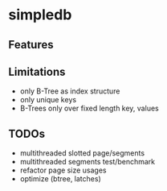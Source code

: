 # simpledb

## Features

## Limitations
- only B-Tree as index structure
- only unique keys
- B-Trees only over fixed length key, values

## TODOs
- multithreaded slotted page/segments
- multithreaded segments test/benchmark
- refactor page size usages
- optimize (btree, latches)